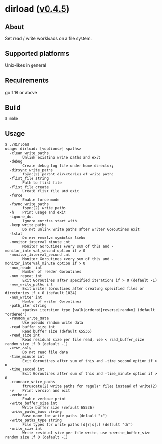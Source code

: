 dirload ([v0.4.5](https://github.com/kusumi/dirload/releases/tag/v0.4.5))
========

## About

Set read / write workloads on a file system.

## Supported platforms

Unix-likes in general

## Requirements

go 1.18 or above

## Build

    $ make

## Usage

    $ ./dirload
    usage: dirload: [<options>] <paths>
      -clean_write_paths
            Unlink existing write paths and exit
      -debug
            Create debug log file under home directory
      -dirsync_write_paths
            fsync(2) parent directories of write paths
      -flist_file string
            Path to flist file
      -flist_file_create
            Create flist file and exit
      -force
            Enable force mode
      -fsync_write_paths
            fsync(2) write paths
      -h    Print usage and exit
      -ignore_dot
            Ignore entries start with .
      -keep_write_paths
            Do not unlink write paths after writer Goroutines exit
      -lstat
            Do not resolve symbolic links
      -monitor_interval_minute int
            Monitor Goroutines every sum of this and -monitor_interval_second option if > 0
      -monitor_interval_second int
            Monitor Goroutines every sum of this and -monitor_interval_minute option if > 0
      -num_reader int
            Number of reader Goroutines
      -num_repeat int
            Exit Goroutines after specified iterations if > 0 (default -1)
      -num_write_paths int
            Exit writer Goroutines after creating specified files or directories if > 0 (default 1024)
      -num_writer int
            Number of writer Goroutines
      -path_iter string
            <paths> iteration type [walk|ordered|reverse|random] (default "ordered")
      -random_write_data
            Use pseudo random write data
      -read_buffer_size int
            Read buffer size (default 65536)
      -read_size int
            Read residual size per file read, use < read_buffer_size random size if 0 (default -1)
      -stat_only
            Do not read file data
      -time_minute int
            Exit Goroutines after sum of this and -time_second option if > 0
      -time_second int
            Exit Goroutines after sum of this and -time_minute option if > 0
      -truncate_write_paths
            ftruncate(2) write paths for regular files instead of write(2)
      -v    Print version and exit
      -verbose
            Enable verbose print
      -write_buffer_size int
            Write buffer size (default 65536)
      -write_paths_base string
            Base name for write paths (default "x")
      -write_paths_type string
            File types for write paths [d|r|s|l] (default "dr")
      -write_size int
            Write residual size per file write, use < write_buffer_size random size if 0 (default -1)
